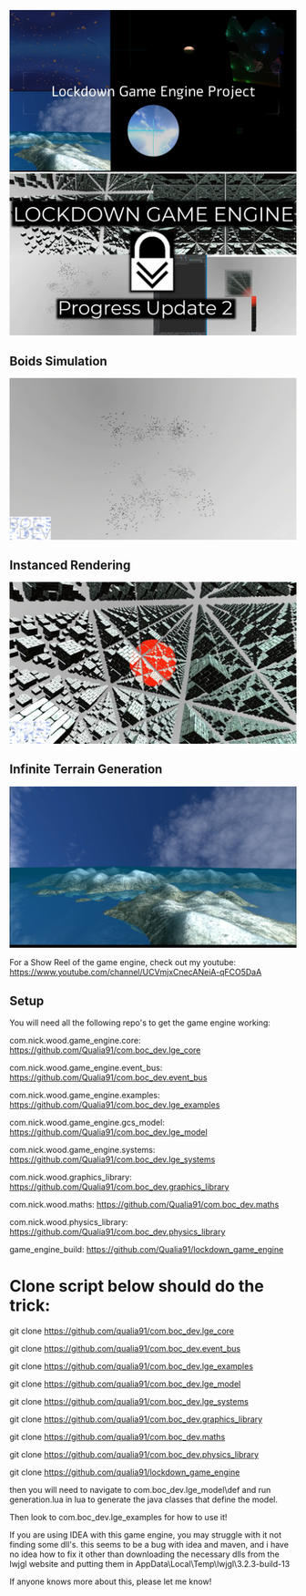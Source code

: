 ![Show Reel](images/titleScreen.png?raw=true)
![Show Reel](images/progress2thumbnail.png?raw=true)

## Boids Simulation
![Infinite Terrain Generation](images/boidsStill.png?raw=true)
## Instanced Rendering
![Infinite Terrain Generation](images/instanceStill.png?raw=true)
## Infinite Terrain Generation
![Infinite Terrain Generation](images/teraainGenOverview.png?raw=true)

For a Show Reel of the game engine, check out my youtube:
https://www.youtube.com/channel/UCVmjxCnecANeiA-qFCO5DaA

## Setup
You will need all the following repo's to get the game engine working:

com.nick.wood.game_engine.core: https://github.com/Qualia91/com.boc_dev.lge_core

com.nick.wood.game_engine.event_bus: https://github.com/Qualia91/com.boc_dev.event_bus

com.nick.wood.game_engine.examples: https://github.com/Qualia91/com.boc_dev.lge_examples

com.nick.wood.game_engine.gcs_model: https://github.com/Qualia91/com.boc_dev.lge_model

com.nick.wood.game_engine.systems: https://github.com/Qualia91/com.boc_dev.lge_systems

com.nick.wood.graphics_library: https://github.com/Qualia91/com.boc_dev.graphics_library

com.nick.wood.maths: https://github.com/Qualia91/com.boc_dev.maths

com.nick.wood.physics_library: https://github.com/Qualia91/com.boc_dev.physics_library

game_engine_build: https://github.com/Qualia91/lockdown_game_engine

# Clone script below should do the trick:

git clone https://github.com/qualia91/com.boc_dev.lge_core

git clone https://github.com/qualia91/com.boc_dev.event_bus

git clone https://github.com/qualia91/com.boc_dev.lge_examples

git clone https://github.com/qualia91/com.boc_dev.lge_model

git clone https://github.com/qualia91/com.boc_dev.lge_systems

git clone https://github.com/qualia91/com.boc_dev.graphics_library

git clone https://github.com/qualia91/com.boc_dev.maths

git clone https://github.com/qualia91/com.boc_dev.physics_library

git clone https://github.com/qualia91/lockdown_game_engine

then you will need to navigate to com.boc_dev.lge_model\def and run generation.lua in lua to generate the java classes that define the model.

Then look to com.boc_dev.lge_examples for how to use it!

If you are using IDEA with this game engine, you may struggle with it not finding some dll's. this seems to be a bug with idea and maven, and i have no idea how to fix it other than downloading the necessary dlls from the lwjgl website and putting them in AppData\Local\Temp\lwjgl\3.2.3-build-13

If anyone knows more about this, please let me know!

